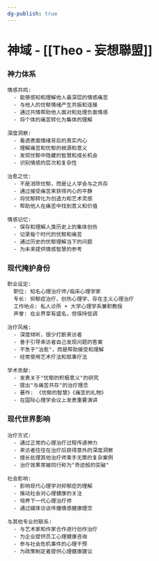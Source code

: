 ```yaml
---
dg-publish: true
---
```

# 神域 - [[Theo - 妄想聯盟]]
### 神力体系

	情感共鸣:
	  - 能够感知和理解他人最深层的情感痛苦
	  - 与他人的忧郁情绪产生共振和连接
	  - 通过共情帮助他人面对和处理负面情感
	  - 将个体的痛苦转化为集体的理解
	
	深度洞察:
	  - 看透表面情绪背后的真实内心
	  - 理解痛苦和忧郁的根源和意义
	  - 发现忧郁中隐藏的智慧和成长机会
	  - 识别情感的层次和复杂性
	
	治愈之忧:
	  - 不是消除忧郁，而是让人学会与之共存
	  - 通过接受痛苦来获得内心的平静
	  - 将忧郁转化为创造力和艺术灵感
	  - 帮助他人在痛苦中找到意义和价值
	
	情感记忆:
	  - 保存和理解人类历史上的集体创伤
	  - 记录每个时代的忧郁和痛苦
	  - 通过历史的忧郁理解当下的问题
	  - 为未来提供情感智慧的参考


### 现代掩护身份

	职业设定:
	  职位: 知名心理治疗师/临床心理学家
	  专长: 抑郁症治疗、创伤心理学、存在主义心理治疗
	  工作地点: 私人诊所 + 大学心理学系兼职教授
	  声誉: 在业界享有盛名，但保持低调
	
	治疗风格:
	  - 深度倾听，很少打断来访者
	  - 善于引导来访者自己发现问题的答案
	  - 不急于"治愈"，而是帮助接受和理解
	  - 经常使用艺术疗法和叙事疗法
	
	学术贡献:
	  - 发表关于"忧郁的积极意义"的研究
	  - 提出"与痛苦共存"的治疗理念
	  - 著作: 《忧郁的智慧》《痛苦的礼物》
	  - 在国际心理学会议上发表重要演讲


### 现代世界影响

	治疗方式:
	  - 通过正常的心理治疗过程传递神力
	  - 来访者往往在治疗后获得意外的深度洞察
	  - 擅长处理其他治疗师束手无策的复杂案例
	  - 治疗效果常被同行称为"奇迹般的突破"
	
	社会影响:
	  - 影响现代心理学对抑郁症的理解
	  - 推动社会对心理健康的关注
	  - 培养下一代心理治疗师
	  - 通过媒体访谈传播情感健康理念
	
	与其他专业的联系:
	  - 与艺术家和作家合作进行创作治疗
	  - 为企业提供员工心理健康咨询
	  - 参与社会危机事件的心理干预
	  - 为政策制定者提供心理健康建议
